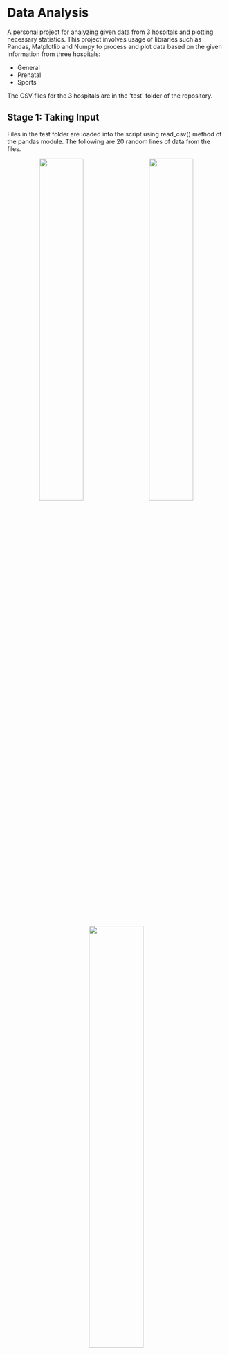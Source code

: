 # Data Analysis
A personal project for analyzing given data from 3 hospitals and plotting necessary statistics.
This project involves usage of libraries such as Pandas, Matplotlib and Numpy to process and plot data based on the given information from three hospitals:
- General
- Prenatal
- Sports

The CSV files for the 3 hospitals are in the 'test' folder of the repository.


## Stage 1: Taking Input

Files in the test folder are loaded into the script using read_csv() method of the pandas module. The following are 20 random lines of data from the files.
<p align="center">
	<img src = "./images/gen_df.png?raw=true" width=45%>
	&nbsp;
	&nbsp;
	&nbsp;
	<img src = "./images/prenatal_df.png?raw=true" width=45%>
	<br>
	<br>
	<img src = "./images/sports_df.png?raw=true" width=50%>
</p>
Files are then compared and updated so that all the columns match. They are then merged into one single dataset for improving, analyzing and plotting. Redundant columns such as "Unnamed: 0", are deleted.
<p align="center">
	<br>
	<img src = "./images/merged_df.png?raw=true" width=50%>
	<br>
</p>

## Stage 2: Improving Dataset

Once the dataset is ready, it is time to process it. To do that, the first step is handling NaN (Not a Number) values. 

- Delete all the empty rows.
- Replace the NaN values in the gender column of the prenatal hospital with f (we can assume that the prenatal treats only women).
- Replace the NaN values in the bmi, diagnosis, blood_test, ecg, ultrasound, mri, xray, children, months columns with zeroes.

Once the NaN values are handled, values are corrected and normalized.
Let's take a closer look at the gender column. It's a big mess: there we have female, male, man, woman. The data in this colum needs to be corrected. 
The values should be either f or m. The improvised dataset is shown below. Once again, 20 random lines of data were extracted from the merged and corrected dataset.

<p align="center">
  <img src = "./images/improved_df.png?raw=true" width=50%>
</p>

## Stage 3: Statistical Analysis

The dataset has been cleared of empty rows and values. Some values have also been corrected, and now we can start a comprehensive study of our data.  In this stage, we will find the main statistical characteristics of our data, consider data distributions, and so on.

These questions will be answered using statistical methods:

- Which hospital has the highest number of patients?
	
    Using mode() function, hospital with the highest number of patients is extracted.

- What share of the patients in the general hospital suffers from stomach-related issues? Round the result to the third decimal place?

    Using .loc to locate and filter required data from general hospital and round off value

- What share of the patients in the sports hospital suffers from dislocation-related issues? Round the result to the third decimal place?

   Using .loc to locate and filter required data from sports hospital and round off value

- What is the difference in the median ages of the patients in the general and sports hospitals?
	
   Using median() method to compare.
	
- After data processing at the previous stages, the blood_test column has three values: t= a blood test was taken, f= a blood test wasn't taken, and 0= there is no information. In which hospital the blood test was taken the most often? How many blood tests were taken?

   Creating a pivot table with values='blood_test' aggfunc='count' to find the hospital with the most blood tests. 

<p align="center"><img src = "./images/stats.png?raw=true" width=66%></p>


## Stage 4: Plotting Values and Extended Analysis

Graphics are arguably the most accessible way to represent the data and its structure. Sometimes, it can help to find the main data patterns and deviations. We will use data visualization methods to conclude our dataset. 

The following graphs will be plotted and the questions will be answered:

- What is the most common age of a patient among all hospitals? Plot a histogram and choose one of the following age ranges: 0-15, 15-35, 35-55, 55-70, or 70-80.
	<p align="center"><img src = "./images/age_hist.png?raw=true" width=66%></p>
	From the plotted histogram, it was found that 15-35 was the most common age group.

- What is the most common diagnosis among patients in all hospitals? Create a pie chart.
	<p align="center"><img src = "./images/pie_chart.png?raw=true" width=66%></p>
	From the generated pie chart, it was found that pregnancy is the most common diagnosis.
	
- Build a violin plot of height distribution by hospitals. What is the main reason for the gap in values? Why there are two peaks, which correspond to the relatively small and big values?
	<p align="center"><img src = "./images/violin_plot.png?raw=true" width=66%></p>
	The gap between values is due to the presence of athletes in the sports hospital who generally tend to be taller than the general population, and that other hospitals even include children, which shifts the curve even more. The presence of two peeks is due to the use of two different measurement systems. The height in both prenatal and general is measured in meters (m), while the sports hospital uses feet (ft), where 1 foot is 0.3048 meters.

<p align="center"><img src = "./images/plot_data.png?raw=true" width=66%></p>

